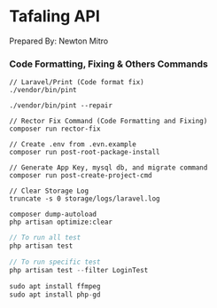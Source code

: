 # Tafaling API

Prepared By: Newton Mitro

### Code Formatting, Fixing & Others Commands

```
// Laravel/Print (Code format fix)
./vendor/bin/pint

./vendor/bin/pint --repair

// Rector Fix Command (Code Formatting and Fixing)
composer run rector-fix

// Create .env from .evn.example
composer run post-root-package-install

// Generate App Key, mysql db, and migrate command
composer run post-create-project-cmd

// Clear Storage Log
truncate -s 0 storage/logs/laravel.log

composer dump-autoload
php artisan optimize:clear
```

```php
// To run all test
php artisan test

// To run specific test
php artisan test --filter LoginTest

sudo apt install ffmpeg
sudo apt install php-gd
```
